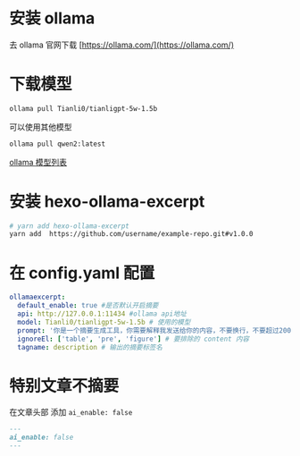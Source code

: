 # 安装 ollama

去 ollama 官网下载
[https://ollama.com/](https://ollama.com/)

# 下载模型

```sh
ollama pull Tianli0/tianligpt-5w-1.5b
```

可以使用其他模型

```sh
ollama pull qwen2:latest
```

[ollama 模型列表](https://ollama.com/library)

# 安装 hexo-ollama-excerpt

```sh
# yarn add hexo-ollama-excerpt
yarn add  https://github.com/username/example-repo.git#v1.0.0
```

# 在 config.yaml 配置

```yaml
ollamaexcerpt:
  default_enable: true #是否默认开启摘要
  api: http://127.0.0.1:11434 #ollama api地址
  model: Tianli0/tianligpt-5w-1.5b # 使用的模型
  prompt: '你是一个摘要生成工具，你需要解释我发送给你的内容，不要换行，不要超过200字，只需要介绍文章的内容，不需要提出建议和缺少的东西。请用中文回答，输出的内容开头为“这篇文章介绍了”' #提示词
  ignoreEl: ['table', 'pre', 'figure'] # 要排除的 content 内容
  tagname: description # 输出的摘要标签名
```

# 特别文章不摘要

在文章头部 添加 `ai_enable: false`

```markdown
---
ai_enable: false
---
```
